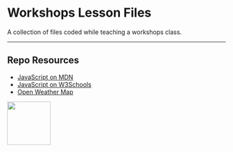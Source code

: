 # Workshops Lesson Files

A collection of files coded while teaching a workshops class.

***

## Repo Resources

* [JavaScript on MDN](https://developer.mozilla.org/en-US/docs/Web/JavaScript)
* [JavaScript on W3Schools](https://www.w3schools.com/js/)
* [Open Weather Map](https://openweathermap.org/)

<a href="https://codeadam.ca">
<img src="https://codeadam.ca/images/code-block.png" width="100">
</a>
